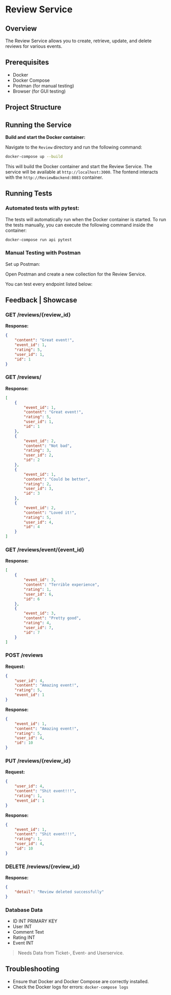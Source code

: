# Review Service

## Overview
The Review Service allows you to create, retrieve, update, and delete reviews for various events.

## Prerequisites
- Docker
- Docker Compose
- Postman (for manual testing)
- Browser (for GUI testing)

## Project Structure


## Running the Service

**Build and start the Docker container:**

   Navigate to the `Review` directory and run the following command:

   ```sh
   docker-compose up --build
   ```

   This will build the Docker container and start the Review Service. The service will be available at `http://localhost:3000`.
   The fontend interacts with the `http://ReviewBackend:8083` container. 
   

## Running Tests

### Automated tests with pytest:

The tests will automatically run when the Docker container is started. To run the tests manually, you can execute the following command inside the container:

   ```sh
   docker-compose run api pytest
   ```

### Manual Testing with Postman

Set up Postman:

Open Postman and create a new collection for the Review Service.

You can test every endpoint listed below:

## Feedback | Showcase 

### GET /reviews/{review_id}
**Response:**
```json
{
    "content": "Great event!",
    "event_id": 1,
    "rating": 5,
    "user_id": 1,
    "id": 1
}
```

### GET /reviews/
**Response:**
```json
[
    {
        "event_id": 1,
        "content": "Great event!",
        "rating": 5,
        "user_id": 1,
        "id": 1
    },
    {
        "event_id": 2,
        "content": "Not bad",
        "rating": 3,
        "user_id": 2,
        "id": 2
    },
    {
        "event_id": 1,
        "content": "Could be better",
        "rating": 2,
        "user_id": 3,
        "id": 3
    },
    {
        "event_id": 2,
        "content": "Loved it!",
        "rating": 5,
        "user_id": 4,
        "id": 4
    }
]
```

### GET /reviews/event/{event_id}
**Response:**
```json
[
    {
        "event_id": 3,
        "content": "Terrible experience",
        "rating": 1,
        "user_id": 6,
        "id": 6
    },
    {
        "event_id": 3,
        "content": "Pretty good",
        "rating": 4,
        "user_id": 7,
        "id": 7
    }
]
```

### POST /reviews
**Request:**
```json
{
    "user_id": 4,
    "content": "Amazing event!",
    "rating": 5,
    "event_id": 1
}
```

**Response:**
```json
{
    "event_id": 1,
    "content": "Amazing event!",
    "rating": 5,
    "user_id": 4,
    "id": 10
}
```

### PUT /reviews/{review_id} 
**Request:**
```json
{
    "user_id": 4,
    "content": "Shit event!!!",
    "rating": 1,
    "event_id": 1
}
```

**Response:**
```json
{
    "event_id": 1,
    "content": "Shit event!!!",
    "rating": 1,
    "user_id": 4,
    "id": 10
}
```

### DELETE /reviews/{review_id} 
**Response:**
```json
{
    "detail": "Review deleted successfully"
}
```

### Database Data
- ID INT PRIMARY KEY 
- User INT
- Comment Text
- Rating INT
- Event INT  

> Needs Data from Ticket-, Event- and Userservice.

## Troubleshooting

- Ensure that Docker and Docker Compose are correctly installed.
- Check the Docker logs for errors: `docker-compose logs`
